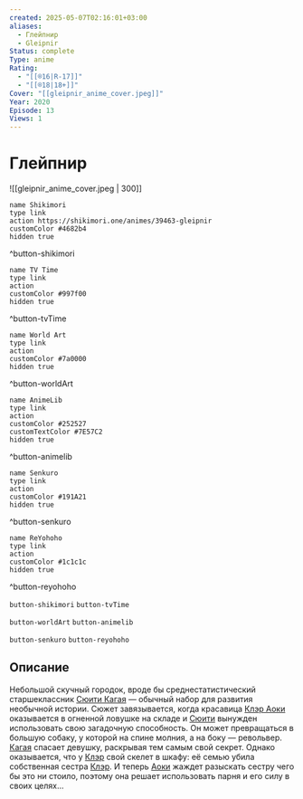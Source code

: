```yaml
---
created: 2025-05-07T02:16:01+03:00
aliases:
  - Глейпнир
  - Gleipnir
Status: complete
Type: anime
Rating:
  - "[[®️16|R-17]]"
  - "[[®️18|18+]]"
Cover: "[[gleipnir_anime_cover.jpeg]]"
Year: 2020
Episode: 13
Views: 1
---
```


# Глейпнир

![[gleipnir_anime_cover.jpeg | 300]]


```button
name Shikimori
type link
action https://shikimori.one/animes/39463-gleipnir
customColor #4682b4
hidden true
```
^button-shikimori

```button
name TV Time
type link
action 
customColor #997f00
hidden true
```
^button-tvTime

```button
name World Art
type link
action 
customColor #7a0000
hidden true
```
^button-worldArt

```button
name AnimeLib
type link
action 
customColor #252527
customTextColor #7E57C2
hidden true
```
^button-animelib

```button
name Senkuro
type link
action 
customColor #191A21
hidden true
```
^button-senkuro

```button
name ReYohoho
type link
action 
customColor #1c1c1c
hidden true
```
^button-reyohoho



`button-shikimori` `button-tvTime`

`button-worldArt` `button-animelib`

`button-senkuro` `button-reyohoho`



## Описание

Небольшой скучный городок, вроде бы среднестатистический старшеклассник [Сюити Кагая](https://shikimori.one/characters/157039-shuuichi-kagaya) — обычный набор для развития необычной истории. Сюжет завязывается, когда красавица [Клэр Аоки](https://shikimori.one/characters/145583-clair-aoki) оказывается в огненной ловушке на складе и [Сюити](https://shikimori.one/characters/157039-shuuichi-kagaya) вынужден использовать свою загадочную способность. Он может превращаться в большую собаку, у которой на спине молния, а на боку — револьвер. [Кагая](https://shikimori.one/characters/157039-shuuichi-kagaya) спасает девушку, раскрывая тем самым свой секрет. Однако оказывается, что у [Клэр](https://shikimori.one/characters/145583-clair-aoki) свой скелет в шкафу: её семью убила собственная сестра [Клэр](https://shikimori.one/characters/145583-clair-aoki). И теперь [Аоки](https://shikimori.one/characters/145583-clair-aoki) жаждет разыскать сестру чего бы это ни стоило, поэтому она решает использовать парня и его силу в своих целях...
